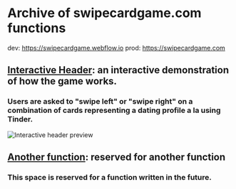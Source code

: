 # Archive of swipecardgame.com functions

dev: https://swipecardgame.webflow.io
prod: https://swipecardgame.com

## [Interactive Header](https://github.com/zayadur/com.swipecardgame/tree/main/InteractiveHeader): an interactive demonstration of how the game works.
### Users are asked to "swipe left" or "swipe right" on a combination of cards representing a dating profile a la using Tinder.

![Interactive header preview](https://raw.githubusercontent.com/zayadur/com.swipecardgame/main/InteractiveHeader/InteractiveHeaderPreview.png 'Preview of the interactive header')

## [Another function](#): reserved for another function
### This space is reserved for a function written in the future.